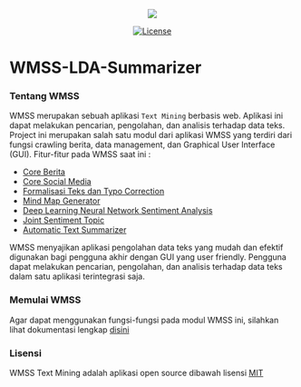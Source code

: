 <p align="center"><img src="https://i.imgur.com/Owanmg1.jpg"></p>

<p align="center">
<a href="https://opensource.org/licenses/MIT"><img src="https://poser.pugx.org/laravel/framework/license.svg" alt="License"></a>
</p>


WMSS-LDA-Summarizer
====

### Tentang WMSS
WMSS merupakan sebuah aplikasi `Text Mining` berbasis web. Aplikasi ini dapat melakukan pencarian, pengolahan, dan analisis terhadap data teks. Project ini merupakan salah satu modul dari aplikasi WMSS yang terdiri dari fungsi crawling berita, data management, dan Graphical User Interface (GUI). Fitur-fitur pada WMSS saat ini :
* [Core Berita](https://git.stis.ac.id/rahmadyt)
* [Core Social Media](https://git.stis.ac.id/salendah)
* [Formalisasi Teks dan Typo Correction](https://git.stis.ac.id/umichuzaimah)
* [Mind Map Generator](https://git.stis.ac.id/13.7819)
* [Deep Learning Neural Network Sentiment Analysis](https://git.stis.ac.id/wahyucalvin)
* [Joint Sentiment Topic](https://git.stis.ac.id/djonathanps)
* [Automatic Text Summarizer](https://git.stis.ac.id/difara-kent)

WMSS menyajikan aplikasi pengolahan data teks yang mudah dan efektif digunakan bagi pengguna akhir dengan GUI yang user friendly. Pengguna dapat melakukan pencarian, pengolahan, dan analisis terhadap data teks dalam satu aplikasi terintegrasi saja.

### Memulai WMSS
Agar dapat menggunakan fungsi-fungsi pada modul WMSS ini, silahkan lihat dokumentasi lengkap [disini](https://git.stis.ac.id/difara-kent/WMSS-LDASummarizer/wikis/home)

### Lisensi
WMSS Text Mining adalah aplikasi open source dibawah lisensi [MIT](https://opensource.org/licenses/MIT)
